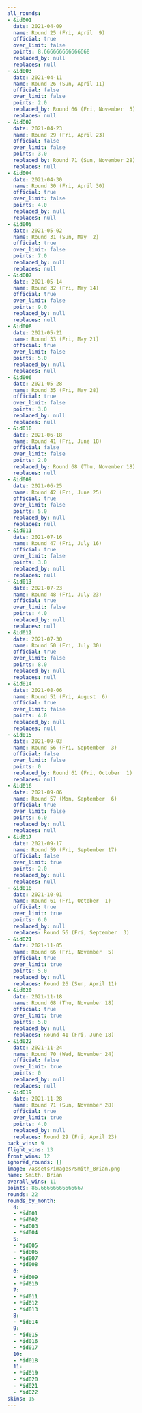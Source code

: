 ```yaml
---
all_rounds:
- &id001
  date: 2021-04-09
  name: Round 25 (Fri, April  9)
  official: true
  over_limit: false
  points: 8.666666666666668
  replaced_by: null
  replaces: null
- &id003
  date: 2021-04-11
  name: Round 26 (Sun, April 11)
  official: false
  over_limit: false
  points: 2.0
  replaced_by: Round 66 (Fri, November  5)
  replaces: null
- &id002
  date: 2021-04-23
  name: Round 29 (Fri, April 23)
  official: false
  over_limit: false
  points: 3.0
  replaced_by: Round 71 (Sun, November 28)
  replaces: null
- &id004
  date: 2021-04-30
  name: Round 30 (Fri, April 30)
  official: true
  over_limit: false
  points: 4.0
  replaced_by: null
  replaces: null
- &id005
  date: 2021-05-02
  name: Round 31 (Sun, May  2)
  official: true
  over_limit: false
  points: 7.0
  replaced_by: null
  replaces: null
- &id007
  date: 2021-05-14
  name: Round 32 (Fri, May 14)
  official: true
  over_limit: false
  points: 9.0
  replaced_by: null
  replaces: null
- &id008
  date: 2021-05-21
  name: Round 33 (Fri, May 21)
  official: true
  over_limit: false
  points: 5.0
  replaced_by: null
  replaces: null
- &id006
  date: 2021-05-28
  name: Round 35 (Fri, May 28)
  official: true
  over_limit: false
  points: 3.0
  replaced_by: null
  replaces: null
- &id010
  date: 2021-06-18
  name: Round 41 (Fri, June 18)
  official: false
  over_limit: false
  points: 2.0
  replaced_by: Round 68 (Thu, November 18)
  replaces: null
- &id009
  date: 2021-06-25
  name: Round 42 (Fri, June 25)
  official: true
  over_limit: false
  points: 5.0
  replaced_by: null
  replaces: null
- &id011
  date: 2021-07-16
  name: Round 47 (Fri, July 16)
  official: true
  over_limit: false
  points: 3.0
  replaced_by: null
  replaces: null
- &id013
  date: 2021-07-23
  name: Round 48 (Fri, July 23)
  official: true
  over_limit: false
  points: 4.0
  replaced_by: null
  replaces: null
- &id012
  date: 2021-07-30
  name: Round 50 (Fri, July 30)
  official: true
  over_limit: false
  points: 8.0
  replaced_by: null
  replaces: null
- &id014
  date: 2021-08-06
  name: Round 51 (Fri, August  6)
  official: true
  over_limit: false
  points: 4.0
  replaced_by: null
  replaces: null
- &id015
  date: 2021-09-03
  name: Round 56 (Fri, September  3)
  official: false
  over_limit: false
  points: 0
  replaced_by: Round 61 (Fri, October  1)
  replaces: null
- &id016
  date: 2021-09-06
  name: Round 57 (Mon, September  6)
  official: true
  over_limit: false
  points: 6.0
  replaced_by: null
  replaces: null
- &id017
  date: 2021-09-17
  name: Round 59 (Fri, September 17)
  official: false
  over_limit: true
  points: 2.0
  replaced_by: null
  replaces: null
- &id018
  date: 2021-10-01
  name: Round 61 (Fri, October  1)
  official: true
  over_limit: true
  points: 6.0
  replaced_by: null
  replaces: Round 56 (Fri, September  3)
- &id021
  date: 2021-11-05
  name: Round 66 (Fri, November  5)
  official: true
  over_limit: true
  points: 5.0
  replaced_by: null
  replaces: Round 26 (Sun, April 11)
- &id020
  date: 2021-11-18
  name: Round 68 (Thu, November 18)
  official: true
  over_limit: true
  points: 5.0
  replaced_by: null
  replaces: Round 41 (Fri, June 18)
- &id022
  date: 2021-11-24
  name: Round 70 (Wed, November 24)
  official: false
  over_limit: true
  points: 0
  replaced_by: null
  replaces: null
- &id019
  date: 2021-11-28
  name: Round 71 (Sun, November 28)
  official: true
  over_limit: true
  points: 4.0
  replaced_by: null
  replaces: Round 29 (Fri, April 23)
back_wins: 9
flight_wins: 13
front_wins: 12
ignored_rounds: []
image: /assets/images/Smith_Brian.png
name: Smith, Brian
overall_wins: 11
points: 86.66666666666667
rounds: 22
rounds_by_month:
  4:
  - *id001
  - *id002
  - *id003
  - *id004
  5:
  - *id005
  - *id006
  - *id007
  - *id008
  6:
  - *id009
  - *id010
  7:
  - *id011
  - *id012
  - *id013
  8:
  - *id014
  9:
  - *id015
  - *id016
  - *id017
  10:
  - *id018
  11:
  - *id019
  - *id020
  - *id021
  - *id022
skins: 15
---
```

